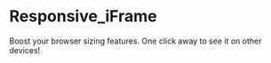 Responsive_iFrame
=================

Boost your browser sizing features. One click away to see it on other devices!

